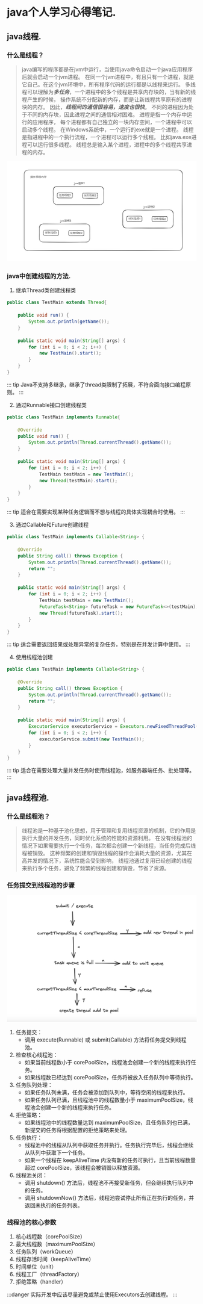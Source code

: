 # java个人学习心得笔记.

## java线程.

### 什么是线程？ 

> java编写的程序都是在jvm中运行，当使用java命令启动一个java应用程序后就会启动一个jvm进程。
> 在同一个jvm进程中，有且只有一个进程，就是它自己。在这个jvm环境中，所有程序代码的运行都是以线程来运行。
> 多线程可以理解为***多任务***，一个进程中的多个线程是共享内存块的，当有新的线程产生的时候，
> 操作系统不分配新的内存，而是让新线程共享原有的进程块的内存。
> 因此，***线程间的通信很容易，速度也很快***。 不同的进程因为处于不同的内存块，因此进程之间的通信相对困难。
> 进程是指一个内存中运行的应用程序， 每个进程都有自己独立的一块内存空间，一个进程中可以启动多个线程。
> 在Windows系统中，一个运行的exe就是一个进程。 线程是指进程中的一个执行流程，一个进程可以运行多个线程。
> 比如java.exe进程可以运行很多线程。 线程总是输入某个进程，进程中的多个线程共享进程的内存。

![thread-01](../../static/thread-01.png)

### java中创建线程的方法.

1. 继承Thread类创建线程类
```java
public class TestMain extends Thread{

    public void run() {
        System.out.println(getName());
    }

    public static void main(String[] args) {
        for (int i = 0; i < 2; i++) {
            new TestMain().start();
        }
    }
}
```
::: tip
Java不支持多继承，继承了thread类限制了拓展，不符合面向接口编程原则。
:::

2. 通过Runnable接口创建线程类
```java 
public class TestMain implements Runnable{

    @Override
    public void run() {
        System.out.println(Thread.currentThread().getName());
    }

    public static void main(String[] args) {
        for (int i = 0; i < 2; i++) {
            TestMain testMain = new TestMain();
            new Thread(testMain).start();
        }
    }
}
```
::: tip
适合在需要实现某种任务逻辑而不想与线程的具体实现耦合时使用。
:::

3. 通过Callable和Future创建线程
```java
public class TestMain implements Callable<String> {

    @Override
    public String call() throws Exception {
        System.out.println(Thread.currentThread().getName());
        return "";
    }

    public static void main(String[] args) {
        for (int i = 0; i < 2; i++) {
            TestMain testMain = new TestMain();
            FutureTask<String> futureTask = new FutureTask<>(testMain);
            new Thread(futureTask).start();
        }
    }
}
```
::: tip
适合需要返回结果或处理异常的复杂任务，特别是在并发计算中使用。
:::

4. 使用线程池创建
```java
public class TestMain implements Callable<String> {

    @Override
    public String call() throws Exception {
        System.out.println(Thread.currentThread().getName());
        return "";
    }

    public static void main(String[] args) {
        ExecutorService executorService = Executors.newFixedThreadPool(2);
        for (int i = 0; i < 2; i++) {
            executorService.submit(new TestMain());
        }
    }
}
```
::: tip
适合在需要处理大量并发任务时使用线程池，如服务器端任务、批处理等。
:::

## java线程池.

### 什么是线程池？

> 线程池是一种基于池化思想，用于管理和复用线程资源的机制，它的作用是执行大量的并发任务，同时优化系统的性能和资源利用。
> 在没有线程池的情况下如果需要执行一个任务，每次都会创建一个新线程，当任务完成后线程被销毁。
> 这种频繁的创建和销毁线程的操作会消耗大量的资源，尤其在高并发的情况下，系统性能会受到影响，
> 线程池通过复用已经创建的线程来执行多个任务，避免了频繁的线程创建和销毁，节省了资源。

### 任务提交到线程池的步骤

![thread-02](../../static/thread-02.png)
1. 任务提交： 
    - 调用 execute(Runnable) 或 submit(Callable) 方法将任务提交到线程池。
2. 检查核心线程池：
    - 如果当前线程数小于 corePoolSize，线程池会创建一个新的线程来执行任务。
    - 如果线程数已经达到 corePoolSize，任务将被放入任务队列中等待执行。 
3. 任务队列处理：
    - 如果任务队列未满，任务会被添加到队列中，等待空闲的线程来执行。
    - 如果任务队列已满，且线程池中的线程数量小于 maximumPoolSize，线程池会创建一个新的线程来执行任务。
4. 拒绝策略：
    - 如果线程池中的线程数量达到 maximumPoolSize，且任务队列也已满，新提交的任务将根据配置的拒绝策略来处理。
5. 任务执行：
    - 线程池中的线程从队列中获取任务并执行。任务执行完毕后，线程会继续从队列中获取下一个任务。
    - 如果一个线程在 keepAliveTime 内没有新的任务可执行，且当前线程数量超过 corePoolSize，该线程会被销毁以释放资源。
6. 线程池关闭：
    - 调用 shutdown() 方法后，线程池不再接受新任务，但会继续执行队列中的任务。
    - 调用 shutdownNow() 方法后，线程池尝试停止所有正在执行的任务，并返回未执行的任务列表。

### 线程池的核心参数

1. 核心线程数（corePoolSize）
2. 最大线程数（maximumPoolSize）
3. 任务队列（workQueue）
4. 线程存活时间（keepAliveTime）
5. 时间单位（unit）
6. 线程工厂（threadFactory）
7. 拒绝策略（handler）

:::danger
实际开发中应该尽量避免或禁止使用Executors去创建线程。
:::
